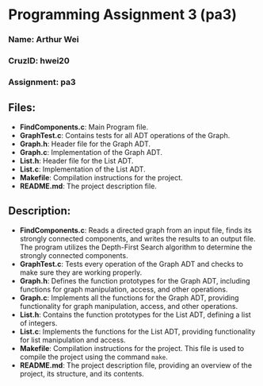 # Programming Assignment 3 (pa3)

### Name: Arthur Wei

### CruzID: hwei20

### Assignment: pa3

## Files:

- **FindComponents.c**: Main Program file.
- **GraphTest.c**: Contains tests for all ADT operations of the Graph.
- **Graph.h**: Header file for the Graph ADT.
- **Graph.c**: Implementation of the Graph ADT.
- **List.h**: Header file for the List ADT.
- **List.c**: Implementation of the List ADT.
- **Makefile**: Compilation instructions for the project.
- **README.md**: The project description file.

## Description:

- **FindComponents.c**: Reads a directed graph from an input file, finds its strongly connected components, and writes
  the results to an output file. The program utilizes the Depth-First Search algorithm to determine the strongly
  connected components.
- **GraphTest.c**: Tests every operation of the Graph ADT and checks to make sure they are working properly.
- **Graph.h**: Defines the function prototypes for the Graph ADT, including functions for graph manipulation, access,
  and other operations.
- **Graph.c**: Implements all the functions for the Graph ADT, providing functionality for graph manipulation, access,
  and other operations.
- **List.h**: Contains the function prototypes for the List ADT, defining a list of integers.
- **List.c**: Implements the functions for the List ADT, providing functionality for list manipulation and access.
- **Makefile**: Compilation instructions for the project. This file is used to compile the project using the command `make`.
- **README.md**: The project description file, providing an overview of the project, its structure, and its contents.